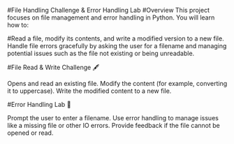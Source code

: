 #File Handling Challenge & Error Handling Lab
#Overview
This project focuses on file management and error handling in Python. You will learn how to:

#Read a file, modify its contents, and write a modified version to a new file.
Handle file errors gracefully by asking the user for a filename and managing potential issues such as the file not existing or being unreadable.

#File Read & Write Challenge 🖋️

Opens and read an existing file.
Modify the content (for example, converting it to uppercase).
Write the modified content to a new file.

#Error Handling Lab 🧪

Prompt the user to enter a filename.
Use error handling to manage issues like a missing file or other IO errors.
Provide feedback if the file cannot be opened or read.
